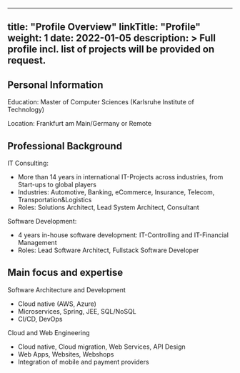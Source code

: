
---
title: "Profile Overview"
linkTitle: "Profile"
weight: 1
date: 2022-01-05
description: >
  Full profile incl. list of projects will be provided on request.
---


## Personal Information
Education: Master of Computer Sciences (Karlsruhe Institute of Technology)

Location: Frankfurt am Main/Germany or Remote

## Professional Background

IT Consulting:
  * More than 14 years in international IT-Projects across industries, from Start-ups to global players
  * Industries: Automotive, Banking, eCommerce, Insurance, Telecom, Transportation&Logistics
  * Roles: Solutions Architect, Lead System Architect, Consultant

Software Development:
* 4 years in-house software development: IT-Controlling and IT-Financial Management
* Roles: Lead Software Architect, Fullstack Software Developer

## Main focus and expertise

Software Architecture and Development
  * Cloud native (AWS, Azure)
  * Microservices, Spring, JEE, SQL/NoSQL
  * CI/CD, DevOps

Cloud and Web Engineering
  * Cloud native, Cloud migration, Web Services, API Design
  * Web Apps, Websites, Webshops
  * Integration of mobile and payment providers
